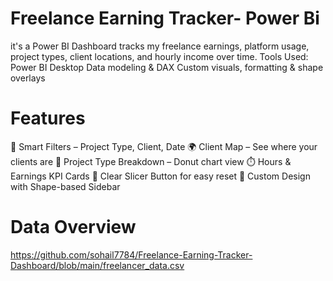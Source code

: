 # Freelance Earning Tracker- Power Bi
it's a Power BI Dashboard tracks my freelance earnings, platform usage, project types, client locations, and hourly income over time. 
Tools Used:
Power BI Desktop
Data modeling & DAX
Custom visuals, formatting & shape overlays
# Features
 🧠 Smart Filters – Project Type, Client, Date
🌍 Client Map – See where your clients are
🧩 Project Type Breakdown – Donut chart view
⏱️ Hours & Earnings KPI Cards
🧼 Clear Slicer Button for easy reset
🎯 Custom Design with Shape-based Sidebar
# Data Overview
https://github.com/sohail7784/Freelance-Earning-Tracker-Dashboard/blob/main/freelancer_data.csv

